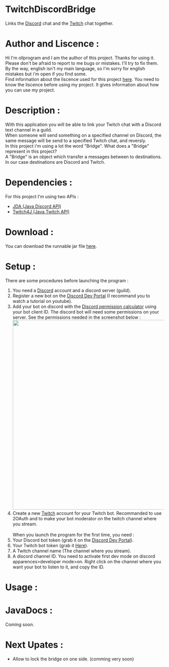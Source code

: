 # TwitchDiscordBridge
Links the [Discord](https://discord.com) chat and the [Twitch](https://www.twitch.tv) chat together.
# Author and Liscence :
Hi I'm ollprogram and I am the author of this project. Thanks for using it. </br>Please don't be afraid to report to me bugs or mistakes. I'll try to fix them. By the way, english isn't my main language, so I'm sorry for english mistakes but i'm open if you find some. </br>
Find information about the liscence used for this project [here](https://github.com/ollprogram/TwitchDiscordBridge/blob/main/LICENSE).
You need to know the liscence before using my project. It gives information about how you can use my project.
# Description :
With this application you will be able to link your Twitch chat with a Discord text channel in a guild.
</br>When someone will send something on a specified channel on Discord, the same message will be send to a specified Twitch chat, and reversly.
</br>In this project i'm using a lot the word "Bridge". What does a "Bridge" represent in this project? 
</br>A "Bridge" is an object which transfer a messages between to destinations. In our case destinations are Discord and Twitch.
# Dependencies :
For this project I'm using two APIs :
- [JDA (Java Discord API)](https://github.com/DV8FromTheWorld/JDA)
- [Twitch4J (Java Twitch API)](https://github.com/twitch4j/twitch4j)
# Download :
You can download the runnable jar file [here]().
# Setup :
There are some procedures before launching the program :
1. You need a [Discord](https://discord.com) account and a discord server (guild).
2. Register a new bot on the [Discord Dev Portal](https://discord.com/developers/docs/intro) (I recommand you to watch a tutorial on youtube).
3. Add your bot on discord with the [Discord permission calculator](https://discordapi.com/permissions.html) using your bot client ID. The discord bot will need some permissions on your server. See the permissions needed in the screenshot below :
<img src="https://user-images.githubusercontent.com/39884051/143782121-78b01135-d12f-474c-9239-8afa076120ef.png" width="600"></img>
4. Create a new <a href="https://www.twitch.tv">Twitch</a> account for your Twitch bot. Recommanded to use 2OAuth and to make your bot moderator on the twitch channel where you stream.
</br></br>
When you launch the program for the first time, you need :
1. Your Discord bot token (grab it on the <a href="https://discord.com/developers/docs/intro">Discord Dev Portal</a>).
2. Your Twitch bot token (grab it <a href="https://twitchtokengenerator.com">Here</a>).
3. A Twitch channel name (The channel where you stream).
4. A discord channel ID. You need to activate first dev mode on discord apparences>developer mode>on. Right click on the channel where you want your bot to listen to it, and copy the ID.

# Usage :

# JavaDocs :
Coming soon.

# Next Upates :
- Allow to lock the bridge on one side. (comming very soon)
